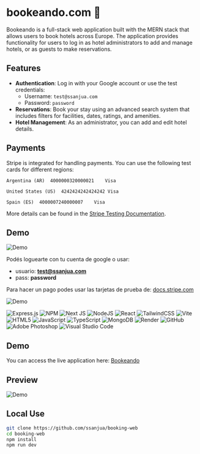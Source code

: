 # bookeando.com 🛫

Bookeando is a full-stack web application built with the MERN stack that allows users to book hotels across Europe. The application provides functionality for users to log in as hotel administrators to add and manage hotels, or as guests to make reservations.

## Features

- **Authentication**: Log in with your Google account or use the test credentials:
  - Username: `test@ssanjua.com`
  - Password: `password`
- **Reservations**: Book your stay using an advanced search system that includes filters for facilities, dates, ratings, and amenities.
- **Hotel Management**: As an administrator, you can add and edit hotel details.

## Payments

Stripe is integrated for handling payments. You can use the following test cards for different regions:

```
Argentina (AR)	4000000320000021	Visa

United States (US)	4242424242424242 Visa

Spain (ES)	4000007240000007	Visa

```
More details can be found in the [Stripe Testing Documentation](https://docs.stripe.com/testing#international-cards).


## Demo

![Demo](/preview-min.gif)

Podés loguearte con tu cuenta de google o usar:
- usuario: **test@ssanjua.com**
- pass: **password**

Para hacer un pago podes usar las tarjetas de prueba de: [docs.stripe.com
](https://docs.stripe.com/testing#international-cards)

![Demo](url-a-tu-gif-demo.gif)



![Express.js](https://img.shields.io/badge/express.js-%23404d59.svg?style=for-the-badge&logo=express&logoColor=%2361DAFB) ![NPM](https://img.shields.io/badge/NPM-%23CB3837.svg?style=for-the-badge&logo=npm&logoColor=white) ![Next JS](https://img.shields.io/badge/Next-black?style=for-the-badge&logo=next.js&logoColor=white) ![NodeJS](https://img.shields.io/badge/node.js-6DA55F?style=for-the-badge&logo=node.js&logoColor=white) ![React](https://img.shields.io/badge/react-%2320232a.svg?style=for-the-badge&logo=react&logoColor=%2361DAFB) ![TailwindCSS](https://img.shields.io/badge/tailwindcss-%2338B2AC.svg?style=for-the-badge&logo=tailwind-css&logoColor=white) ![Vite](https://img.shields.io/badge/vite-%23646CFF.svg?style=for-the-badge&logo=vite&logoColor=white) ![HTML5](https://img.shields.io/badge/html5-%23E34F26.svg?style=for-the-badge&logo=html5&logoColor=white) ![JavaScript](https://img.shields.io/badge/javascript-%23323330.svg?style=for-the-badge&logo=javascript&logoColor=%23F7DF1E) ![TypeScript](https://img.shields.io/badge/typescript-%23007ACC.svg?style=for-the-badge&logo=typescript&logoColor=white)
![MongoDB](https://img.shields.io/badge/MongoDB-%234ea94b.svg?style=for-the-badge&logo=mongodb&logoColor=white) ![Render](https://img.shields.io/badge/Render-%46E3B7.svg?style=for-the-badge&logo=render&logoColor=white) ![GitHub](https://img.shields.io/badge/github-%23121011.svg?style=for-the-badge&logo=github&logoColor=white)
![Adobe Photoshop](https://img.shields.io/badge/adobe%20photoshop-%2331A8FF.svg?style=for-the-badge&logo=adobe%20photoshop&logoColor=white) ![Visual Studio Code](https://img.shields.io/badge/Visual%20Studio%20Code-0078d7.svg?style=for-the-badge&logo=visual-studio-code&logoColor=white)

## Demo

You can access the live application here: [Bookeando](https://bookeando.onrender.com/)


## Preview

![Demo](url-to-your-demo-gif.gif)


## Local Use


```bash
git clone https://github.com/ssanjua/booking-web
cd booking-web
npm install
npm run dev